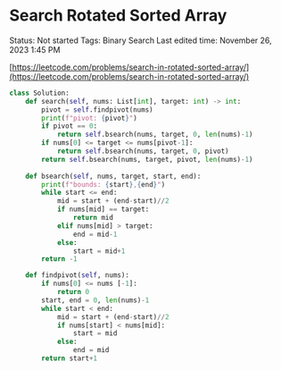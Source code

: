 # Search Rotated Sorted Array

Status: Not started
Tags: Binary Search
Last edited time: November 26, 2023 1:45 PM

[https://leetcode.com/problems/search-in-rotated-sorted-array/](https://leetcode.com/problems/search-in-rotated-sorted-array/)

```python
class Solution:
    def search(self, nums: List[int], target: int) -> int:
        pivot = self.findpivot(nums)
        print(f"pivot: {pivot}")
        if pivot == 0:
            return self.bsearch(nums, target, 0, len(nums)-1)
        if nums[0] <= target <= nums[pivot-1]:
            return self.bsearch(nums, target, 0, pivot)
        return self.bsearch(nums, target, pivot, len(nums)-1)
    
    def bsearch(self, nums, target, start, end):
        print(f"bounds: {start},{end}")
        while start <= end:
            mid = start + (end-start)//2
            if nums[mid] == target:
                return mid
            elif nums[mid] > target:
                end = mid-1
            else:
                start = mid+1
        return -1

    def findpivot(self, nums):
        if nums[0] <= nums [-1]:
            return 0
        start, end = 0, len(nums)-1
        while start < end:
            mid = start + (end-start)//2
            if nums[start] < nums[mid]:
                start = mid
            else:
                end = mid
        return start+1
```